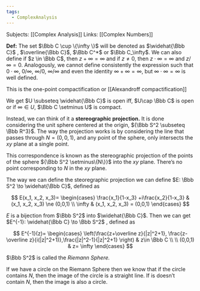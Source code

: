 ```yaml
---
tags:
  - ComplexAnalysis
---
```

Subjects: [[Complex Analysis]]
Links: [[Complex Numbers]]

**Def:** The set $\Bbb C \cup \{\infty \}$ will be denoted as $\widehat{\Bbb C}$ , $\overline{\Bbb C}$, $\Bbb C^*$ or $\Bbb C_\infty$. We can also define if $z \in \Bbb C$, then ${z + \infty = \infty}$ and if $z \ne 0$, then $z \cdot \infty =\infty$ and $z/\infty =0$. Analogously, we cannot define consistently the expression such that $0\cdot \infty$, $0/\infty$, $\infty/0$, $\infty /\infty$ and even the identity ${\infty+\infty=\infty}$, but $\infty\cdot \infty= \infty$ is well defined.

This is the one-point compactification or [[Alexandroff compactification]]

We get $U \subseteq \widehat{\Bbb C}$ is open iff, $U\cap \Bbb C$ is open or if $\infty \in U$, $\Bbb C \setminus U$ is compact.    

Instead, we can think of it a **stereographic projection.** It is done considering the unit sphere centered at the origin, ${\Bbb S^2 \subseteq \Bbb R^3}$. The way the projection works is by considering the line that passes through $N = (0,0,1)$, and any point of the sphere, only intersects the $xy$ plane at a single point.

This correspondence is known as the stereographic projection of the points of the sphere ${\Bbb S^2 \setminus\{N\}}$ into the $xy$ plane. There’s no point corresponding to $N$ in the $xy$ plane.

The way we can define the steoregraphic projection we can define $E: \Bbb S^2 \to \widehat{\Bbb C}$, defined as

$$ E(x_1, x_2, x_3)= \begin{cases} \frac{x_1}{1-x_3} +i\frac{x_2}{1-x_3} & (x_1, x_2, x_3) \ne (0,0,1) \\ \infty & (x_1, x_2, x_3) = (0,0,1) \end{cases} $$

$E$ is a bijection from $\Bbb S^2$ into $\widehat{\Bbb C}$. Then we can get $E^{-1}: \widehat{\Bbb C} \to \Bbb S^2$ , defined as

$$ E^{-1}(z)= \begin{cases} \left(\frac{z+\overline z}{|z|^2+1}, \frac{z-\overline z}{i(|z|^2+1)},\frac{|z|^2-1}{|z|^2+1} \right) & z\in \Bbb C \\ \\ (0,0,1) & z= \infty \end{cases} $$

$\Bbb S^2$ is called the _Riemann Sphere._

If we have a circle on the Riemann Sphere then we know that if the circle contains $N$, then the image of the circle is a straight line. If is doesn’t contain $N$, then the image is also a circle.